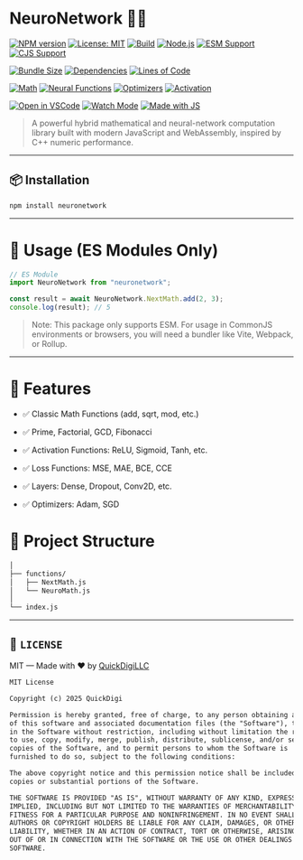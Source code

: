 # NeuroNetwork 🔬🧠

[![NPM version](https://img.shields.io/npm/v/neuronetwork.svg)](https://www.npmjs.com/package/neuronetwork)
[![License: MIT](https://img.shields.io/badge/license-MIT-blue.svg)](LICENSE)
[![Build](https://img.shields.io/badge/build-passing-brightgreen)](#)
[![Node.js](https://img.shields.io/badge/node-%3E%3D14.0.0-brightgreen)](https://nodejs.org)
[![ESM Support](https://img.shields.io/badge/ESM-Supported-blue)](#)
[![CJS Support](https://img.shields.io/badge/CJS-Supported-orange)](#)

[![Bundle Size](https://img.shields.io/bundlephobia/minzip/neuronetwork)](https://bundlephobia.com/package/neuronetwork)
[![Dependencies](https://img.shields.io/librariesio/release/npm/neuronetwork)](https://libraries.io/npm/neuronetwork)
[![Lines of Code](https://img.shields.io/tokei/lines/github/QuickDigiCompany/neuronetwork)](https://github.com/QuickDigiCompany/neuronetwork)

[![Math](https://img.shields.io/badge/math-core-lightgrey)](#)
[![Neural Functions](https://img.shields.io/badge/Neural%20Network-Built--in-purple)](#)
[![Optimizers](https://img.shields.io/badge/Optimizers-SGD%20%7C%20Adam-blueviolet)](#)
[![Activation](https://img.shields.io/badge/Activation%20Funcs-ReLU%20%7C%20Sigmoid%20%7C%20Tanh-teal)](#)

[![Open in VSCode](https://img.shields.io/badge/Open%20in-VSCode-007ACC?logo=visual-studio-code)](https://open.vscode.dev/)
[![Watch Mode](https://img.shields.io/badge/dev--mode-watch-yellow)](#)
[![Made with JS](https://img.shields.io/badge/Made%20with-JavaScript-yellowgreen)](#)


> A powerful hybrid mathematical and neural-network computation library built with modern JavaScript and WebAssembly, inspired by C++ numeric performance.

---

## 📦 Installation

```bash
npm install neuronetwork
```

---

# 🚀 Usage (ES Modules Only)

```js
// ES Module
import NeuroNetwork from "neuronetwork";

const result = await NeuroNetwork.NextMath.add(2, 3);
console.log(result); // 5
```

> Note: This package only supports ESM. For usage in CommonJS environments or browsers, you will need a bundler like Vite, Webpack, or Rollup.

---

# 🧠 Features

- ✅ Classic Math Functions (add, sqrt, mod, etc.)

- ✅ Prime, Factorial, GCD, Fibonacci

- ✅ Activation Functions: ReLU, Sigmoid, Tanh, etc.

- ✅ Loss Functions: MSE, MAE, BCE, CCE

- ✅ Layers: Dense, Dropout, Conv2D, etc.

- ✅ Optimizers: Adam, SGD

# 📁 Project Structure

```txt
│
├── functions/
│   ├── NextMath.js
│   └── NeuroMath.js
│
└── index.js
```

---

## 📄 `LICENSE`

MIT — Made with ❤️ by [QuickDigiLLC](https://github.com/QuickDigi)

```txt
MIT License

Copyright (c) 2025 QuickDigi

Permission is hereby granted, free of charge, to any person obtaining a copy
of this software and associated documentation files (the "Software"), to deal
in the Software without restriction, including without limitation the rights
to use, copy, modify, merge, publish, distribute, sublicense, and/or sell
copies of the Software, and to permit persons to whom the Software is
furnished to do so, subject to the following conditions:

The above copyright notice and this permission notice shall be included in all
copies or substantial portions of the Software.

THE SOFTWARE IS PROVIDED "AS IS", WITHOUT WARRANTY OF ANY KIND, EXPRESS OR
IMPLIED, INCLUDING BUT NOT LIMITED TO THE WARRANTIES OF MERCHANTABILITY,
FITNESS FOR A PARTICULAR PURPOSE AND NONINFRINGEMENT. IN NO EVENT SHALL THE
AUTHORS OR COPYRIGHT HOLDERS BE LIABLE FOR ANY CLAIM, DAMAGES, OR OTHER
LIABILITY, WHETHER IN AN ACTION OF CONTRACT, TORT OR OTHERWISE, ARISING FROM,
OUT OF OR IN CONNECTION WITH THE SOFTWARE OR THE USE OR OTHER DEALINGS IN THE
SOFTWARE.
```
